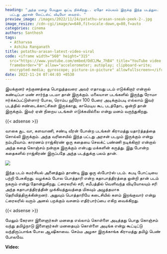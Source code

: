 ```yaml
---
heading: "அந்த மழை பேயுதுல ஒட்டி நிக்கிறது.. ஏதோ சம்பவம் இருக்கு இந்த படத்துல.
  பட்டது அரசன் லேட்டஸ்ட் வீடியோ வைரல். "
preview_image: /images/2022/11/24/patathu-arasan-sneak-peek-2-.jpg
image_resize: /cdn-cgi/image/w=640,fit=scale-down,q=80,f=auto
categories: cinema
authors: Santhosh
tags:
  - Atharvaa
  - Ashika Ranganath
title: potathu-arasan-latest-video-viral
code: <iframe width="560" height="315"
  src="https://www.youtube.com/embed/OdCLMw_7hB4" title="YouTube video player"
  frameborder="0" allow="accelerometer; autoplay; clipboard-write;
  encrypted-media; gyroscope; picture-in-picture" allowfullscreen></iframe>
date: 2022-11-24 07:44:03 +0530
---
```

இயக்குனர் சற்குணத்தை பொறுத்தவரை அவர் எதாவது படம் எடுக்கிறார் என்றால் கண்டிப்பா மண் சார்ந்த படமா தான் இருக்கும். மலையாள படங்களில் இருந்து ரோமா ஈர்க்கப்பட்டுள்ளார் போல, ரொம்ப ஹீரோ 100 பேரை அடிக்கும்படி எல்லாம் இவர் படத்தில் சண்டைக்காட்சிகள் இருக்காது, காமெடிய கூட படத்தோட ஒன்றி தான் இருக்கும். இவர் ஏன் நிறைய படங்கள் எடுக்கவில்லை என்று மனம் வருந்துகிறது.

{{< adsense >}}

வாகை சூட வா, களவாணி, சண்டி வீரன் போன்ற படங்கள் கிராமத்து யதார்த்தத்தை சொல்லி இருக்கும். அந்த வரிசையில் இந்த பட்டது அரசன் படமும் இருக்கும் என்று நம்புவோம். காரணம் ராஜ்கிரண் ஒரு கதையை செலக்ட் பண்ணி நடிக்கிறார் என்றால் அந்த கதை கொஞ்சம் நன்றாக இருக்கும் என்பது மக்களின் கருத்து. இது போன்ற கதைகளில் ராஜ்கிரண் இருப்பதே அந்த படத்துக்கு பலம் தான்.

![](/images/2022/11/24/patathu-arasan-sneak-peek-1-.jpg)

இந்த படம் கமர்சியல் அனைத்தும் தாண்டி இது ஒரு ஸ்போர்ஸ் படம். கபடி போட்டியை பற்றி பேசுகிறது. வழக்கம் போல பொத்தாரி என்ற கதாபாத்திரத்தை ஒன்றி தான் படம் நகரும் என்று தோன்றுகிறது. ட்ரைலரில் சரி, சமீபத்தில் வெளிவந்த விடியோலயும் சரி அந்த கதாபாத்திரத்தின் முக்கியத்துவத்தை மிகவும் அழுத்தமாக தெரிவித்திருக்கின்றனர். அதுவும் பொத்தாரியே கடைசியில் களம் இறங்குவார் என்று ட்ரைலரில் வரும் அனல் பறக்கும் வசனம் எதிர்பார்ப்பை எகிற வைக்கிறது.

{{< adsense >}}

மேலும் கேரளா இளைஞர்கள் மனதை எல்லாம் கொள்ளை அடித்தது பொது கொஞ்சம் வந்து தமிழ்நாடு இளைஞர்கள் மனதையும் கொள்ளை அடிங்க என்று கூட்டிட்டு வந்திருப்பாங்க போல ஆஷிகாவை. செம்ம அழகா இருக்காங்க கிராமத்து தமிழ் பெண் போலவே.

**V﻿ideo:**